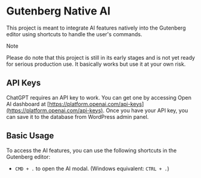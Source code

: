 # Gutenberg Native AI

This project is meant to integrate AI features natively into the Gutenberg editor using shortcuts to handle the user's commands.

> [!NOTE]
> Please do note that this project is still in its early stages and is not yet ready for serious production use. It basically works but use it at your own risk.

## API Keys

ChatGPT requires an API key to work. You can get one by accessing Open AI dashboard at [https://platform.openai.com/api-keys](https://platform.openai.com/api-keys). Once you have your API key, you can save it to the database from WordPress admin panel.

## Basic Usage

To access the AI features, you can use the following shortcuts in the Gutenberg editor:

-   `CMD + .` to open the AI modal. (Windows equivalent: `CTRL + .`)
